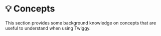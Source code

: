 # 💡 Concepts

This section provides some background knowledge on concepts that are useful to
understand when using Twiggy.
